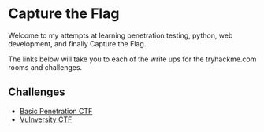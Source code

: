 # Capture the Flag

Welcome to my attempts at learning penetration testing, python, web development, and finally Capture the Flag.

The links below will take you to each of the write ups for the tryhackme.com rooms and challenges.
 
## Challenges

* [Basic Penetration CTF](https://github.com/Kartibok/Capture-the-Flag/blob/master/basic_pentesting.md)
* [Vulnversity CTF](https://github.com/Kartibok/Capture-the-Flag/blob/master/vulnversity.md)




